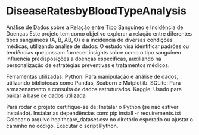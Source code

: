 # DiseaseRatesbyBloodTypeAnalysis
Análise de Dados sobre a Relação entre Tipo Sanguíneo e Incidência de Doenças
Este projeto tem como objetivo explorar a relação entre diferentes tipos sanguíneos (A, B, AB, O) e a incidência de diversas condições médicas, utilizando análise de dados. O estudo visa identificar padrões ou tendências que possam fornecer insights sobre como o tipo sanguíneo influencia predisposições a doenças específicas, auxiliando na personalização de estratégias preventivas e tratamentos médicos.

Ferramentas utilizadas: 
Python: Para manipulação e análise de dados, utilizando bibliotecas como Pandas, Seaborn e Matplotlib.
SQLite: Para armazenamento e consulta de dados estruturados.
Kaggle: Usado para baixar a base de dados utilizada 

Para rodar o projeto certifique-se de:
Instalar o Python (se não estiver instalado).
Instalar as dependências com:
pip install -r requirements.txt
Colocar o arquivo healthcare_dataset.csv no diretório esperado ou ajustar o caminho no código.
Executar o script Python.
